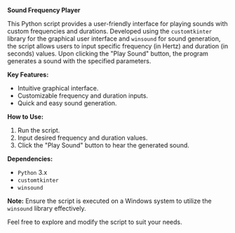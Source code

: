 **Sound Frequency Player**

This Python script provides a user-friendly interface for playing sounds with custom frequencies and durations. Developed using the `customtkinter` library for the graphical user interface and `winsound` for sound generation, the script allows users to input specific frequency (in Hertz) and duration (in seconds) values. Upon clicking the "Play Sound" button, the program generates a sound with the specified parameters.

**Key Features:**
- Intuitive graphical interface.
- Customizable frequency and duration inputs.
- Quick and easy sound generation.

**How to Use:**
1. Run the script.
2. Input desired frequency and duration values.
3. Click the "Play Sound" button to hear the generated sound.

**Dependencies:**
- `Python` 3.x
- `customtkinter` 
- `winsound` 

**Note:**
Ensure the script is executed on a Windows system to utilize the `winsound` library effectively.

Feel free to explore and modify the script to suit your needs.